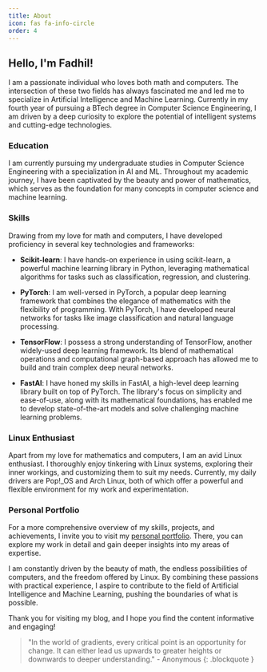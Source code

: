 ```yaml
---
title: About
icon: fas fa-info-circle
order: 4
---
```


## Hello, I'm Fadhil!


I am a passionate individual who loves both math and computers. The intersection of these two fields has always fascinated me and led me to specialize in Artificial Intelligence and Machine Learning. Currently in my fourth year of pursuing a BTech degree in Computer Science Engineering, I am driven by a deep curiosity to explore the potential of intelligent systems and cutting-edge technologies.

### Education

I am currently pursuing my undergraduate studies in Computer Science Engineering with a specialization in AI and ML. Throughout my academic journey, I have been captivated by the beauty and power of mathematics, which serves as the foundation for many concepts in computer science and machine learning.

### Skills

Drawing from my love for math and computers, I have developed proficiency in several key technologies and frameworks:

- **Scikit-learn**: I have hands-on experience in using scikit-learn, a powerful machine learning library in Python, leveraging mathematical algorithms for tasks such as classification, regression, and clustering.

- **PyTorch**: I am well-versed in PyTorch, a popular deep learning framework that combines the elegance of mathematics with the flexibility of programming. With PyTorch, I have developed neural networks for tasks like image classification and natural language processing.

- **TensorFlow**: I possess a strong understanding of TensorFlow, another widely-used deep learning framework. Its blend of mathematical operations and computational graph-based approach has allowed me to build and train complex deep neural networks.

- **FastAI**: I have honed my skills in FastAI, a high-level deep learning library built on top of PyTorch. The library's focus on simplicity and ease-of-use, along with its mathematical foundations, has enabled me to develop state-of-the-art models and solve challenging machine learning problems.

### Linux Enthusiast

Apart from my love for mathematics and computers, I am an avid Linux enthusiast. I thoroughly enjoy tinkering with Linux systems, exploring their inner workings, and customizing them to suit my needs. Currently, my daily drivers are Pop!_OS and Arch Linux, both of which offer a powerful and flexible environment for my work and experimentation.

### Personal Portfolio

For a more comprehensive overview of my skills, projects, and achievements, I invite you to visit my [personal portfolio](https://fadh1l.github.io/). There, you can explore my work in detail and gain deeper insights into my areas of expertise.

I am constantly driven by the beauty of math, the endless possibilities of computers, and the freedom offered by Linux. By combining these passions with practical experience, I aspire to contribute to the field of Artificial Intelligence and Machine Learning, pushing the boundaries of what is possible.

Thank you for visiting my blog, and I hope you find the content informative and engaging!

> "In the world of gradients, every critical point is an opportunity for change. It can either lead us upwards to greater heights or downwards to deeper understanding." - Anonymous
{: .blockquote }
